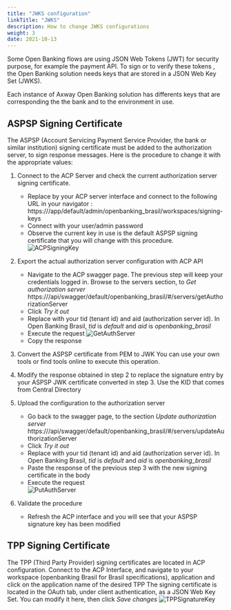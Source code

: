 ```yaml
---
title: "JWKS configuration"
linkTitle: "JWKS"
description: How to change JWKS configurations 
weight: 3
date: 2021-10-13
---
```


Some Open Banking flows are using JSON Web Tokens (JWT) for security purpose, for example the payment API.
To sign or to verify these tokens , the Open Banking solution needs keys that are stored in a JSON Web Key Set (JWKS).

Each instance of Axway Open Banking solution has differents keys that are corresponding the the bank and to the environment in use.

##  ASPSP Signing Certificate

The ASPSP (Account Servicing Payment Service Provider, the bank or similar institution) signing certificate must be added to the authorization server, to sign response messages.
Here is the procedure to change it with the appropriate values:

1. Connect to the ACP Server and check the current authorization server signing certificate.

   * Replace <ACP server interface> by your ACP server interface and connect to the following URL in your navigator :
      https://<ACP server interface>/app/default/admin/openbanking_brasil/workspaces/signing-keys
   * Connect with your user/admin password
   * Observe the current key in use is the default ASPSP signing certificate that you will change with this procedure.
    ![ACPSigningKey](/Images/ACPSigningKey.PNG)
   
2. Export the actual authorization server configuration with ACP API
   * Navigate to the ACP swagger page. The previous step will keep your credentials logged in.
   Browse to the servers section, to *Get authorization server*
   https://<ACP server interface>/api/swagger/default/openbanking_brasil/#/servers/getAuthorizationServer
   * Click *Try it out*
   * Replace with your tid (tenant id) and aid (authorization server id). In Open Banking Brasil, *tid* is *default* and *aid* is *openbanking_brasil*
   * Execute the request
   ![GetAuthServer](/Images/GetAuthServer.PNG)
   * Copy the response
 
3. Convert the ASPSP certificate from PEM to JWK
   You can use your own tools or find tools online to execute this operation.
   
4. Modify the response obtained in step 2 to replace the signature entry by your ASPSP JWK certificate converted in step 3.
   Use the KID that comes from Central Directory
   
5. Upload the configuration to the authorization server
   * Go back to the swagger page, to the section *Update authorization server*
      https://<ACP server interface>/api/swagger/default/openbanking_brasil/#/servers/updateAuthorizationServer
   * Click *Try it out*
   * Replace with your tid (tenant id) and aid (authorization server id). In Open Banking Brasil, *tid* is *default* and *aid* is *openbanking_brasil*
   * Paste the response of the previous step 3 with the new signing certificate in the body 
   * Execute the request   
   ![PutAuthServer](/Images/PutAuthServer.PNG)

6. Validate the procedure
   * Refresh the ACP interface and you will see that your ASPSP signature key has been modified

   

##  TPP Signing Certificate
  
The TPP (Third Party Provider) signing certificates are located in ACP configuration.
Connect to the ACP Interface, and navigate to your workspace (openbanking Brasil for Brasil specifications), application and click on the application name of the desired TPP
The signing certificate is located in the OAuth tab, under client authentication, as a JSON Web Key Set. You can modify it here, then click *Save changes*
![TPPSignatureKey](/Images/TPPSignatureKey.PNG)
   
   

